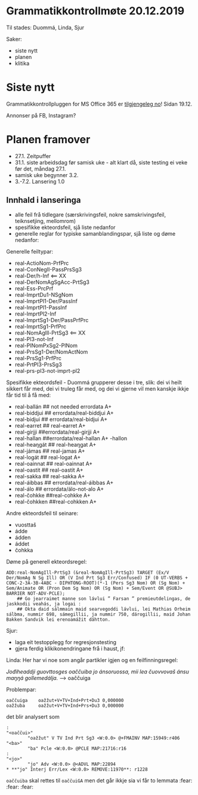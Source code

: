 #  Grammatikkontrollmøte 20.12.2019

Til stades: Duommá, Linda, Sjur

Saker:
* siste nytt
* planen
* klitika

#  Siste nytt

Grammatikkontrollpluggen for MS Office 365 er
[tilgjengeleg no](https://appsource.microsoft.com/nb-no/product/office/WA200001000?src=office&tab=Overview)!
Sidan 19.12.

Annonser på FB, Instagram?

#  Planen framover

* 27.1. Zeitpuffer
* 31.1. siste arbeidsdag før samisk uke - alt klart då, siste testing ei veke før det, måndag 27.1.
* samisk uke begynner 3.2.
* 3.-7.2. Lansering 1.0

## Innhald i lanseringa

* alle feil frå tidlegare (særskrivingsfeil, nokre samskrivingsfeil, teiknsetjing, mellomrom)
* spesifikke ekteordsfeil, sjå liste nedanfor
* generelle reglar for typiske samanblandingspar, sjå liste og døme nedanfor:

Generelle feiltypar:
* real-ActioNom-PrfPrc 
* real-ConNegII-PassPrsSg3 
* real-Der/h-Inf <== XX
* real-DerNomAgSgAcc-PrtSg3 
* real-Ess-PrcPrf 
* real-ImprtDu1-NSgNom 
* real-ImprtPl1-Der/PassInf 
* real-ImprtPl1-PassInf 
* real-ImprtPl2-Inf 
* real-ImprtSg1-Der/PassPrfPrc 
* real-ImprtSg1-PrfPrc 
* real-NomAgIll-PrtSg3 <== XX
* real-Pl3-not-Inf 
* real-PlNomPxSg2-PlNom 
* real-PrsSg1-Der/NomActNom 
* real-PrsSg1-PrfPrc 
* real-PrtPl3-PrsSg3 
* real-prs-pl3-not-imprt-pl2 

Spesifikke ekteordsfeil - Duommá grupperer desse i tre, slik: dei vi heilt sikkert får med, dei vi truleg får med, og dei vi gjerne vil men kanskje ikkje får tid til å få med:
* real-ballán    ## not needed errordata      A+
* real-biddjui    ## errordata/real-biddjui   A+
* real-bidjui    ## errordata/real-bidjui     A+
* real-earret        ## real-earret               A+
* real-girjji     ##errordata/real-girjji         A+
* real-hallan   ##errordata/real-hallan         A+    -hallon
* real-heaŋgát        ## real-heaŋgat             A+
* real-jámas        ## real-jamas                 A+
* real-logát    ## real-logat                     A+
* real-oainnat    ## real-oainnat                     A+
* real-oastit    ## real-oastit                       A+
* real-sakka    ## real-sakka                         A+
* real-áibbas    ## errordata/real-áibbas     A+
* real-álo        ## errordata/álo-not-alo    A+
* real-čohkke     ##real-cohkke                   A+
* real-čohkken    ##real-cohkken                  A+

Andre ekteordsfeil til seinare:
* vuosttaš 
* ádde 
* ádden 
* áddet 
* čohkka 

Døme på generell ekteordsregel:
```
ADD:real-NomAgIll-PrtSg3 (&real-NomAgIll-PrtSg3) TARGET (Ex/V Der/NomAg N Sg Ill) OR (V Ind Prt Sg3 Err/Confused) IF (0 UT-VERBS + CONC-2-3A-3B-4ABC - DIPHTONG-ROOT)(*-1 (Pers Sg3 Nom) OR (Sg Nom) + Sem/Animate OR (Pron Dem Sg Nom) OR (Sg Nom) + Sem/Event OR @SUBJ> BARRIER NOT-ADV-PCLE);	
	## Go jearraimet manne son lávlui ” Farsan ” premieutdelingas, de jaskkodii veahás, ja logai :
	## Okta daid sálmmain maid searvegoddi lávlui, lei Mathias Orheim sálbma, nummir 698, sámegillii, ja nummir 750, dárogillii, maid Johan Bakken Sandvik lei erenoamážit dáhtton.
```

Sjur:
* laga eit testopplegg for regresjonstesting
* gjera ferdig klikikonendringane frå i haust, jf:

Linda:
Her har vi noe som angår partikler igjen og en feilfinningsregel:

*Jođiheaddji guovttosges oaččuiba jo ánsoruossa, mii lea čuovvovaš ánsu maŋŋá gollemedálja.*
--> oaččuiga

Problempar:
```
oaččuiga	oažžut+V+TV+Ind+Prt+Du3	0,000000
oažžuba		oažžut+V+TV+Ind+Prs+Du3	0,000000
```

det blir analysert som

```
:
"<oaččui>"
        "oažžut" V TV Ind Prt Sg3 <W:0.0> @+FMAINV MAP:15949:r406
"<ba>"
        "ba" Pcle <W:0.0> @PCLE MAP:21716:r16
:
"<jo>"
        "jo" Adv <W:0.0> @<ADVL MAP:22894
* **"jo" Interj Err/Lex <W:0.0> REMOVE:11970**: r1228
```

`oaččuiba` skal rettes til `oaččuiGA` men det går ikkje sia vi får to lemmata :fear: :fear: :fear:

